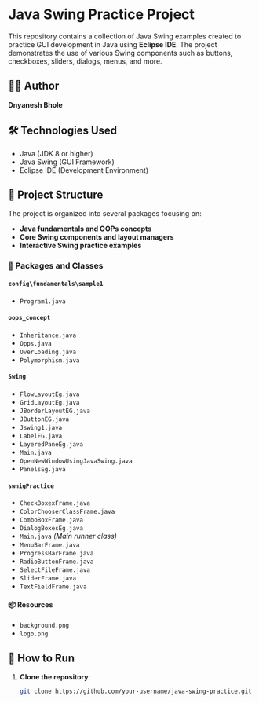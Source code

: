# Java Swing Practice Project

This repository contains a collection of Java Swing examples created to practice GUI development in Java using **Eclipse IDE**. The project demonstrates the use of various Swing components such as buttons, checkboxes, sliders, dialogs, menus, and more.

## 👨‍💻 Author

**Dnyanesh Bhole**

## 🛠 Technologies Used

- Java (JDK 8 or higher)
- Java Swing (GUI Framework)
- Eclipse IDE (Development Environment)

## 🧾 Project Structure

The project is organized into several packages focusing on:
- **Java fundamentals and OOPs concepts**
- **Core Swing components and layout managers**
- **Interactive Swing practice examples**

### 📂 Packages and Classes

#### `config\fundamentals\sample1`
- `Program1.java`

#### `oops_concept`
- `Inheritance.java`
- `Opps.java`
- `OverLoading.java`
- `Polymorphism.java`

#### `Swing`
- `FlowLayoutEg.java`
- `GridLayoutEg.java`
- `JBorderLayoutEG.java`
- `JButtonEG.java`
- `Jswing1.java`
- `LabelEG.java`
- `LayeredPaneEg.java`
- `Main.java`
- `OpenNewWindowUsingJavaSwing.java`
- `PanelsEg.java`

#### `swnigPractice`
- `CheckBoxexFrame.java`
- `ColorChooserClassFrame.java`
- `ComboBoxFrame.java`
- `DialogBoxesEg.java`
- `Main.java` *(Main runner class)*
- `MenuBarFrame.java`
- `ProgressBarFrame.java`
- `RadioButtonFrame.java`
- `SelectFileFrame.java`
- `SliderFrame.java`
- `TextFieldFrame.java`

#### 📦 Resources
- `background.png`
- `logo.png`

## 🚀 How to Run

1. **Clone the repository**:
   ```bash
   git clone https://github.com/your-username/java-swing-practice.git

